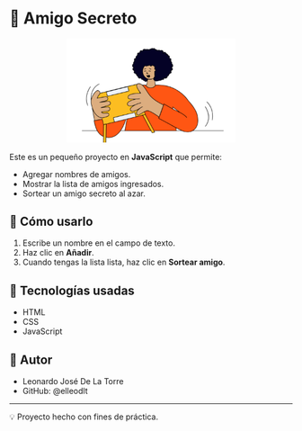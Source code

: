# 🎁 Amigo Secreto

<p align="center">
  <img src="./assets/amigo-secreto.png" alt="Amigo Secreto" width="300">
</p>


Este es un pequeño proyecto en **JavaScript** que permite:
- Agregar nombres de amigos.
- Mostrar la lista de amigos ingresados.
- Sortear un amigo secreto al azar.

## 🚀 Cómo usarlo
1. Escribe un nombre en el campo de texto.
2. Haz clic en **Añadir**.
3. Cuando tengas la lista lista, haz clic en **Sortear amigo**.

## 📂 Tecnologías usadas
- HTML
- CSS
- JavaScript

## 👤 Autor

- Leonardo José De La Torre
- GitHub: @elleodlt

---
💡 Proyecto hecho con fines de práctica.

